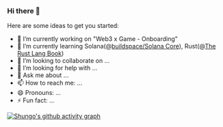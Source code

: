 ### Hi there 👋

Here are some ideas to get you started:

- 🔭 I’m currently working on "Web3 x Game - Onboarding"
- 🌱 I’m currently learning Solana(@[buildspace/Solana Core](https://buildspace.so/p/solana-core)), Rust(@[The Rust Lang Book](https://www.youtube.com/playlist?list=PLai5B987bZ9CoVR-QEIN9foz4QCJ0H2Y8))
- 👯 I’m looking to collaborate on ...
- 🤔 I’m looking for help with ...
- 💬 Ask me about ...
- 📫 How to reach me: ...
- 😄 Pronouns: ...
- ⚡ Fun fact: ...

[![Shungo's github activity graph](https://github-readme-activity-graph.cyclic.app/graph?username=shungo0222&theme=react)](https://github-readme-activity-graph.cyclic.app/graph?username=shungo0222&theme=react)
